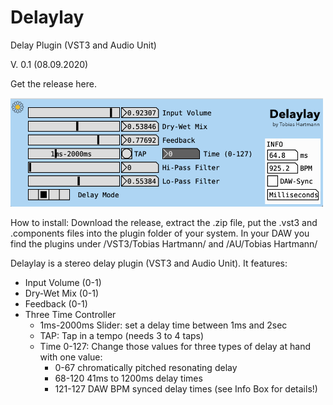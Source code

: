 # Delaylay
Delay Plugin (VST3 and Audio Unit)

V. 0.1 (08.09.2020)

Get the release here.

<img src="https://github.com/tob-har/Delaylay/blob/master/delaylay-screenshot.png" alt="Delaylay Plugin" width="500"/>


How to install:
Download the release, extract the .zip file, put the .vst3 and .components files into the plugin folder of your system.
In your DAW you find the plugins under /VST3/Tobias Hartmann/ and /AU/Tobias Hartmann/


Delaylay is a stereo delay plugin (VST3 and Audio Unit).
It features:
- Input Volume (0-1)
- Dry-Wet Mix (0-1)
- Feedback (0-1)
- Three Time Controller
  - 1ms-2000ms Slider: set a delay time between 1ms and 2sec
  - TAP: Tap in a tempo (needs 3 to 4 taps)
  - Time 0-127: Change those values for three types of delay at hand with one value:
    - 0-67 chromatically pitched resonating delay
    - 68-120 41ms to 1200ms delay times
    - 121-127 DAW BPM synced delay times (see Info Box for details!)







